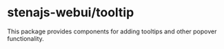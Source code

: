 # stenajs-webui/tooltip

This package provides components for adding tooltips and other popover functionality.
